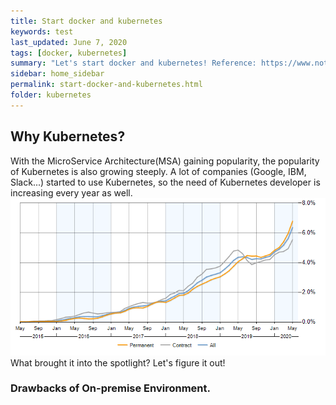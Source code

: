 ```yaml
---
title: Start docker and kubernetes
keywords: test
last_updated: June 7, 2020
tags: [docker, kubernetes]
summary: "Let's start docker and kubernetes! Reference: https://www.notion.so/3f5794b5aafe44e7835e55e70c8debf5 (Korean)"
sidebar: home_sidebar
permalink: start-docker-and-kubernetes.html
folder: kubernetes
---
```


## Why Kubernetes?

With the MicroService Architecture(MSA) gaining popularity, the popularity of Kubernetes is also growing steeply.
A lot of companies (Google, IBM, Slack...) started to use Kubernetes, so the need of Kubernetes developer is increasing every year as well.
![kubernetes-permenant-demand-trend](images/kubernetes/permanent-demand-trend.png "https://www.itjobswatch.co.uk/jobs/uk/kubernetes.do")
What brought it into the spotlight?
Let's figure it out!

### Drawbacks of On-premise Environment.


